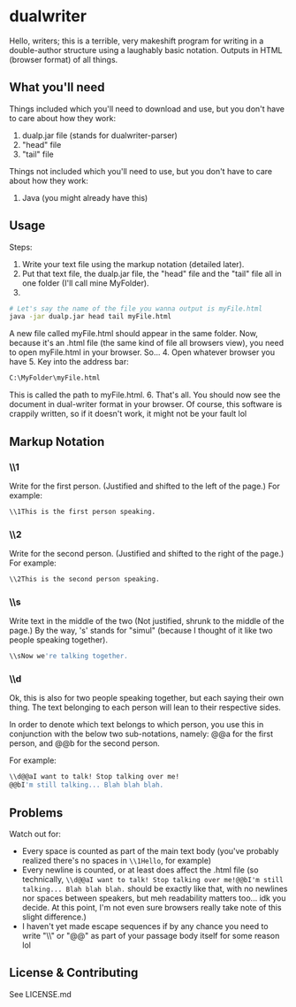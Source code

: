 # dualwriter
Hello, writers; this is a terrible, very makeshift program for writing in a double-author structure using a laughably basic notation. Outputs in HTML (browser format) of all things.

## What you'll need
Things included which you'll need to download and use, but you don't have to care about how they work:
  1. dualp.jar file (stands for dualwriter-parser)
  2. "head" file
  3. "tail" file
  
Things not included which you'll need to use, but you don't have to care about how they work:
  1. Java (you might already have this)

## Usage
Steps:
  1. Write your text file using the markup notation (detailed later).
  2. Put that text file, the dualp.jar file, the "head" file and the "tail" file all in one folder (I'll call mine MyFolder).
  3.
  ```bash
  # Let's say the name of the file you wanna output is myFile.html
  java -jar dualp.jar head tail myFile.html
  ```
  
  A new file called myFile.html should appear in the same folder. Now, because it's an .html file (the same kind of file all browsers view), you need to open myFile.html in your browser. So...
  4. Open whatever browser you have
  5. Key into the address bar:
  ```bash
  C:\MyFolder\myFile.html
  ```
  
  This is called the path to myFile.html.
  6. That's all. You should now see the document in dual-writer format in your browser. Of course, this software is crappily written, so if it doesn't work, it might not be your fault lol
  
  
## Markup Notation
### \\\\1
Write for the first person. (Justified and shifted to the left of the page.)
For example:
```bash
\\1This is the first person speaking.
```

### \\\\2
Write for the second person. (Justified and shifted to the right of the page.)
For example:
```bash
\\2This is the second person speaking.
```

### \\\\s
Write text in the middle of the two (Not justified, shrunk to the middle of the page.)
By the way, 's' stands for "simul" (because I thought of it like two people speaking together).
```bash
\\sNow we're talking together.
```

### \\\\d
Ok, this is also for two people speaking together, but each saying their own thing.
The text belonging to each person will lean to their respective sides.

In order to denote which text belongs to which person, you use this in conjunction with the below two sub-notations, namely:
  @@a for the first person, and
  @@b for the second person.

For example:
```bash
\\d@@aI want to talk! Stop talking over me!
@@bI'm still talking... Blah blah blah.
```

## Problems
Watch out for:
  - Every space is counted as part of the main text body (you've probably realized there's no spaces in `\\1Hello`, for example)
  - Every newline is counted, or at least does affect the .html file (so technically, `\\d@@aI want to talk! Stop talking over me!@@bI'm still talking... Blah blah blah.` should be exactly like that, with no newlines nor spaces between speakers, but meh readability matters too... idk you decide. At this point, I'm not even sure browsers really take note of this slight difference.)
  - I haven't yet made escape sequences if by any chance you need to write "\\\\" or "@@" as part of your passage body itself for some reason lol
  
## License & Contributing
See LICENSE.md
  

